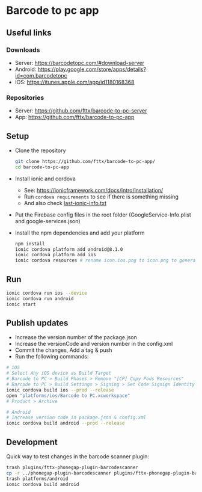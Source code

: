 # Barcode to pc app

## Useful links

### Downloads

* Server: <https://barcodetopc.com/#download-server>
* Android: <https://play.google.com/store/apps/details?id=com.barcodetopc>
* iOS: <https://itunes.apple.com/app/id1180168368>

### Repositories

* Server: <https://github.com/fttx/barcode-to-pc-server>
* App: <https://github.com/fttx/barcode-to-pc-app>


## Setup

- Clone the repository
    ```bash
    git clone https://github.com/fttx/barcode-to-pc-app/
    cd barcode-to-pc-app
    ```

- Install ionic and cordova
    - See: <https://ionicframework.com/docs/intro/installation/>
    - Run `cordova requirements` to see if there is something missing
    - And also check [last-ionic-info.txt](last-ionic-info.txt)

- Put the Firebase config files in the root folder (GoogleService-Info.plist and google-services.json)

- Install the npm dependencies and add your platform

    ```bash
    npm install
    ionic cordova platform add android@8.1.0
    ionic cordova platform add ios
    ionic cordova resources # rename icon.ios.png to icon.png to generate the iOS icons
    ```


## Run

```bash
ionic cordova run ios --device
ionic cordova run android
ionic start
```

## Publish updates

- Increase the version number of the package.json
- Increase the versionCode and version number in the config.xml
- Commit the changes, Add a tag & push
- Run the following commands:

```bash
# iOS
# Select Any iOS device as Build Target
# Barcode to PC > Build Phases > Remove "[CP] Copy Pods Resources"
# Barcode to PC > Build Settings > Signing > Set Code Signign Identity to "iOS Developer"
ionic cordova build ios --prod --release
open "platforms/ios/Barcode to PC.xcworkspace"
# Product > Archive

# Android
# Increase version code in package.json & config.xml
ionic cordova build android --prod --release
```


## Development

Quick way to test changes in the barcode scanner plugin:

```bash
trash plugins/fttx-phonegap-plugin-barcodescanner
cp -r ../phonegap-plugin-barcodescanner plugins/fttx-phonegap-plugin-barcodescanner
trash platforms/android
ionic cordova build android
```
